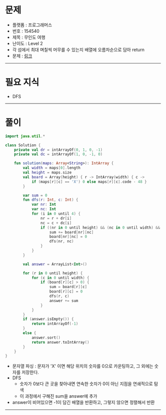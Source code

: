 # 문제
- 플랫폼 : 프로그래머스
- 번호 : 154540
- 제목 : 무인도 여행
- 난이도 : Level 2
- 각 섬에서 최대 며칠씩 머무를 수 있는지 배열에 오름차순으로 담아 return
- 문제 : <a href="https://school.programmers.co.kr/learn/courses/30/lessons/154540" target="_blank">링크</a>

---

# 필요 지식
- DFS

---

# 풀이
```kotlin
import java.util.*

class Solution {
    private val dr = intArrayOf(0, 1, 0, -1)
    private val dc = intArrayOf(1, 0, -1, 0)

    fun solution(maps: Array<String>): IntArray {
        val width = maps[0].length
        val height = maps.size
        val board = Array(height) { r -> IntArray(width) { c ->
            if (maps[r][c] == 'X') 0 else maps[r][c].code - 48 }
        }

        var sum = 0
        fun dfs(r: Int, c: Int) {
            var nr: Int
            var nc: Int
            for (i in 0 until 4) {
                nr = r + dr[i]
                nc = c + dc[i]
                if ((nr in 0 until height) && (nc in 0 until width) && board[nr][nc] > 0) {
                    sum += board[nr][nc]
                    board[nr][nc] = 0
                    dfs(nr, nc)
                }
            }
        }

        val answer = ArrayList<Int>()

        for (r in 0 until height) {
            for (c in 0 until width) {
                if (board[r][c] > 0) {
                    sum = board[r][c]
                    board[r][c] = 0
                    dfs(r, c)
                    answer += sum
                }
            }
        }
        if (answer.isEmpty()) {
            return intArrayOf(-1)
        }
        else {
            answer.sort()
            return answer.toIntArray()
        }
    }
}
```
- 문자열 파싱 : 문자가 'X' 이면 해당 위치의 숫자를 0으로 카운팅하고, 그 외에는 숫자를 저장한다.
- DFS
  - 숫자가 0보다 큰 곳을 찾아내면 연속한 숫자가 0이 아닌 지점을 연쇄적으로 탐색
  - 이 과정에서 구해진 sum을 answer에 추가
- answer이 비어있으면 -1이 담긴 배열을 반환하고, 그렇지 않으면 정렬해서 반환

---
